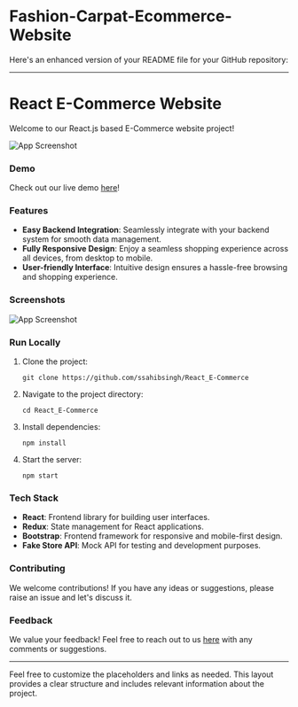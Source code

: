 ﻿# Fashion-Carpat-Ecommerce-Website
Here's an enhanced version of your README file for your GitHub repository:

---

# React E-Commerce Website

Welcome to our React.js based E-Commerce website project! 

![App Screenshot](link_to_screenshot)

### Demo

Check out our live demo [here](https://reactjs-ecommerce-app.vercel.app/)!

### Features

- **Easy Backend Integration**: Seamlessly integrate with your backend system for smooth data management.
- **Fully Responsive Design**: Enjoy a seamless shopping experience across all devices, from desktop to mobile.
- **User-friendly Interface**: Intuitive design ensures a hassle-free browsing and shopping experience.

### Screenshots

![App Screenshot](link_to_screenshot)

### Run Locally

1. Clone the project:

    ```
    git clone https://github.com/ssahibsingh/React_E-Commerce
    ```

2. Navigate to the project directory:

    ```
    cd React_E-Commerce
    ```

3. Install dependencies:

    ```
    npm install
    ```

4. Start the server:

    ```
    npm start
    ```

### Tech Stack

- **React**: Frontend library for building user interfaces.
- **Redux**: State management for React applications.
- **Bootstrap**: Frontend framework for responsive and mobile-first design.
- **Fake Store API**: Mock API for testing and development purposes.

### Contributing

We welcome contributions! If you have any ideas or suggestions, please raise an issue and let's discuss it.

### Feedback

We value your feedback! Feel free to reach out to us [here](mailto:example@example.com) with any comments or suggestions.

---

Feel free to customize the placeholders and links as needed. This layout provides a clear structure and includes relevant information about the project.
